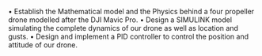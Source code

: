 • Establish the Mathematical model and the Physics behind a four propeller 
drone modelled after the DJI Mavic Pro.
• Design a SIMULINK model simulating the complete dynamics of our drone as 
well as location and gusts.
• Design and implement a PID controller to control the position and attitude of 
our drone.

